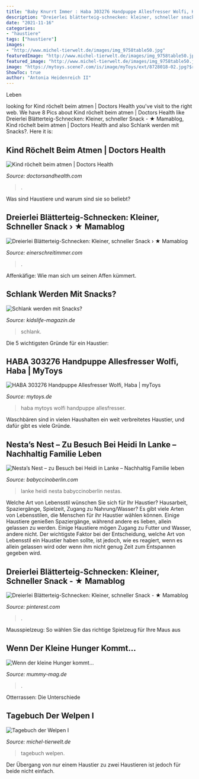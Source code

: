 ```yaml
---
title: "Baby Knurrt Immer : Haba 303276 Handpuppe Allesfresser Wolfi, Haba"
description: "Dreierlei blätterteig-schnecken: kleiner, schneller snack"
date: "2021-11-16"
categories:
- "haustiere"
tags: ["haustiere"]
images:
- "http://www.michel-tierwelt.de/images/img_9758table50.jpg"
featuredImage: "http://www.michel-tierwelt.de/images/img_9758table50.jpg"
featured_image: "http://www.michel-tierwelt.de/images/img_9758table50.jpg"
image: "https://mytoys.scene7.com/is/image/myToys/ext/8728018-02.jpg?$rtf_mt_prod-main-zoom_portrait_xl$"
ShowToc: true
author: "Antonia Heidenreich II"
---
```



Leben

	

		
looking for Kind röchelt beim atmen | Doctors Health you've visit to the right web. We have 8 Pics about Kind röchelt beim atmen | Doctors Health like Dreierlei Blätterteig-Schnecken: Kleiner, schneller Snack - ★ Mamablog, Kind röchelt beim atmen | Doctors Health and also Schlank werden mit Snacks?. Here it is:
		
    
## Kind Röchelt Beim Atmen | Doctors Health

<img loading=lazy src="http://doctorsandhealth.com/wp-content/uploads/2021/07/colin-maynard-CEEhmAGpYzE-unsplash-scaled-1-1024x819.jpg" onerror="this.onerror=null;this.src='https://tse4.mm.bing.net/th?id=OIP.5wONtrr6VrO-2FeaM7odygHaF7&amp;pid=15.1';" alt="Kind röchelt beim atmen | Doctors Health">

_Source: doctorsandhealth.com_

>. 

	

Was sind Haustiere und warum sind sie so beliebt?

    
## Dreierlei Blätterteig-Schnecken: Kleiner, Schneller Snack › ★ Mamablog

<img loading=lazy src="https://einerschreitimmer.com/wp-content/uploads/2018/06/20180527_105621-1-1050x525.jpg" onerror="this.onerror=null;this.src='https://tse4.mm.bing.net/th?id=OIP.ZQ1V0qd7I07aXW5uz62HNgHaDt&amp;pid=15.1';" alt="Dreierlei Blätterteig-Schnecken: Kleiner, schneller Snack › ★ Mamablog">

_Source: einerschreitimmer.com_

>. 

	

Affenkäfige: Wie man sich um seinen Affen kümmert.

    
## Schlank Werden Mit Snacks?

<img loading=lazy src="https://www.kidslife-magazin.de/wp-content/uploads/2016/07/breakfast-655893_1280.jpg" onerror="this.onerror=null;this.src='https://tse2.mm.bing.net/th?id=OIP.Py38ZQ-zYykmwJf6h8CblwHaI5&amp;pid=15.1';" alt="Schlank werden mit Snacks?">

_Source: kidslife-magazin.de_

>schlank. 

	

Die 5 wichtigsten Gründe für ein Haustier:

    
## HABA 303276 Handpuppe Allesfresser Wolfi, Haba | MyToys

<img loading=lazy src="https://mytoys.scene7.com/is/image/myToys/ext/8728018-02.jpg?$rtf_mt_prod-main-zoom_portrait_xl$" onerror="this.onerror=null;this.src='https://tse1.mm.bing.net/th?id=OIP.mwVZ0ObjnHxegfhtN_hDJQHaJQ&amp;pid=15.1';" alt="HABA 303276 Handpuppe Allesfresser Wolfi, Haba | myToys">

_Source: mytoys.de_

>haba mytoys wolfi handpuppe allesfresser. 

	

Waschbären sind in vielen Haushalten ein weit verbreitetes Haustier, und dafür gibt es viele Gründe.

    
## Nesta’s Nest – Zu Besuch Bei Heidi In Lanke – Nachhaltig Familie Leben

<img loading=lazy src="https://babyccinoberlin.files.wordpress.com/2015/10/nestas-nest-babybett-24.jpg?w=300" onerror="this.onerror=null;this.src='https://tse4.mm.bing.net/th?id=OIP.dyIEuJIeyirhZzOCcl7k1QAAAA&amp;pid=15.1';" alt="Nesta’s Nest – zu Besuch bei Heidi in Lanke – Nachhaltig Familie leben">

_Source: babyccinoberlin.com_

>lanke heidi nesta babyccinoberlin nestas. 

	

Welche Art von Lebensstil wünschen Sie sich für Ihr Haustier? Hausarbeit, Spaziergänge, Spielzeit, Zugang zu Nahrung/Wasser?
Es gibt viele Arten von Lebensstilen, die Menschen für ihr Haustier wählen können. Einige Haustiere genießen Spaziergänge, während andere es lieben, allein gelassen zu werden. Einige Haustiere mögen Zugang zu Futter und Wasser, andere nicht. Der wichtigste Faktor bei der Entscheidung, welche Art von Lebensstil ein Haustier haben sollte, ist jedoch, wie es reagiert, wenn es allein gelassen wird oder wenn ihm nicht genug Zeit zum Entspannen gegeben wird.

    
## Dreierlei Blätterteig-Schnecken: Kleiner, Schneller Snack - ★ Mamablog

<img loading=lazy src="https://i.pinimg.com/originals/b1/83/81/b18381f2cadf48f616fd366c63a55701.jpg" onerror="this.onerror=null;this.src='https://tse1.mm.bing.net/th?id=OIP.-BMYjhq88Bi1Hxh_uN4NaQHaJ4&amp;pid=15.1';" alt="Dreierlei Blätterteig-Schnecken: Kleiner, schneller Snack - ★ Mamablog">

_Source: pinterest.com_

>. 

	

Mausspielzeug: So wählen Sie das richtige Spielzeug für Ihre Maus aus

    
## Wenn Der Kleine Hunger Kommt...

<img loading=lazy src="https://mummy-mag.de/wp-content/uploads/2016/01/thumb_IMG_5073_1024.jpg" onerror="this.onerror=null;this.src='https://tse1.mm.bing.net/th?id=OIP.yCEy8FSpdLIadu5z7_3r4gEsDI&amp;pid=15.1';" alt="Wenn der kleine Hunger kommt...">

_Source: mummy-mag.de_

>. 

	

Otterrassen: Die Unterschiede

    
## Tagebuch Der Welpen I

<img loading=lazy src="http://www.michel-tierwelt.de/images/img_9758table50.jpg" onerror="this.onerror=null;this.src='https://tse1.mm.bing.net/th?id=OIP.3vnxd6ixkb4Gx2qX-lk4xQAAAA&amp;pid=15.1';" alt="Tagebuch der Welpen I">

_Source: michel-tierwelt.de_

>tagebuch welpen. 

	

Der Übergang von nur einem Haustier zu zwei Haustieren ist jedoch für beide nicht einfach.


